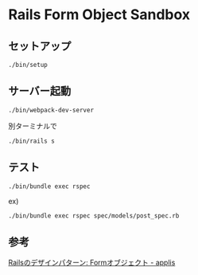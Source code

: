 # Rails Form Object Sandbox

## セットアップ

```
./bin/setup
```

## サーバー起動

```
./bin/webpack-dev-server
```

別ターミナルで

```
./bin/rails s
```

## テスト

```
./bin/bundle exec rspec
```

ex)

```
./bin/bundle exec rspec spec/models/post_spec.rb
```

## 参考

[Railsのデザインパターン: Formオブジェクト - applis](https://applis.io/posts/rails-design-pattern-form-objects)

